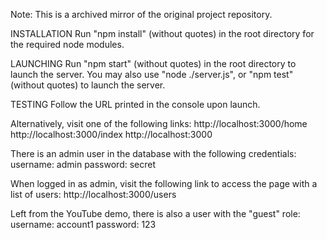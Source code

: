 Note: This is a archived mirror of the original project repository.

INSTALLATION
Run "npm install" (without quotes) in the root directory for the required node modules.

LAUNCHING
Run "npm start" (without quotes) in the root directory to launch the server.
You may also use "node ./server.js", or "npm test" (without quotes) to launch the server.

TESTING
Follow the URL printed in the console upon launch.

Alternatively, visit one of the following links:
http://localhost:3000/home
http://localhost:3000/index
http://localhost:3000

There is an admin user in the database with the following credentials:
username: admin
password: secret

When logged in as admin, visit the following link to access the page with a list of users:
http://localhost:3000/users

Left from the YouTube demo, there is also a user with the "guest" role:
username: account1
password: 123
